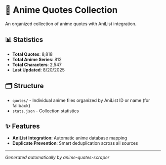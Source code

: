 # 🎌 Anime Quotes Collection

An organized collection of anime quotes with AniList integration.

## 📊 Statistics

- **Total Quotes**: 8,818
- **Total Anime Series**: 812
- **Total Characters**: 2,547
- **Last Updated**: 8/20/2025

## 🗂️ Structure

- `quotes/` - Individual anime files organized by AniList ID or name  (for fallback)
- `stats.json` - Collection statistics

## ✨ Features

- **AniList Integration**: Automatic anime database mapping
- **Duplicate Prevention**: Smart deduplication across all sources

---
*Generated automatically by anime-quotes-scraper*
